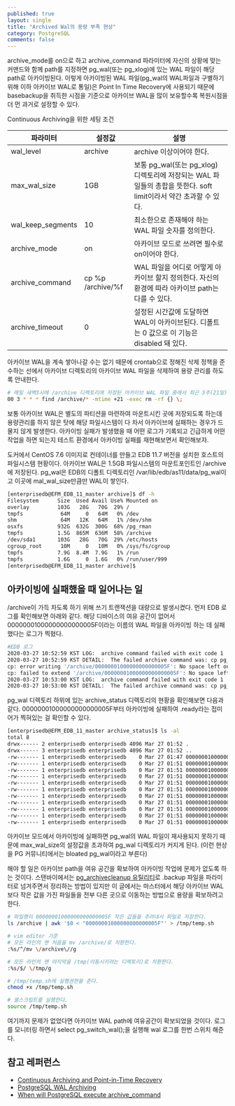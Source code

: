 ```yaml
---
published: true
layout: single
title: "Archived Wal의 용량 부족 현상"
category: PostgreSQL
comments: false
---
```


archive_mode를 on으로 하고 archive_command 파라미터에 자신의 상황에 맞는 커맨드와 함께 path를 지정하면 pg_wal(또는 pg_xlog)에 있는 WAL 파일이 해당 path로 아카이빙된다. 이렇게 아카이빙된 WAL 파일(pg_wal의 WAL파일과 구별하기 위해 이하 아카이브 WAL로 통일)은 Point In Time Recovery에 사용되기 때문에 basebackup을 취득한 시점을 기준으로 아카이브 WAL을 많이 보유할수록 복원시점을 더 먼 과거로 설정할 수 있다.

Continuous Archiving을 위한 세팅 조건 

|파라미터 |  설정값 |  설명
| --------------------------- | ------------------------- |------------------------- |
|wal_level |  archive   | archive 이상이어야 한다. |
|max_wal_size |  1GB  | 보통 pg_wal(또는 pg_xlog) 디렉토리에 저장되는 WAL 파일들의 총합을 뜻한다. soft limit이라서 약간 초과할 수 있다.  |
|wal_keep_segments |  10   |   최소한으로 존재해야 하는 WAL 파일 숫자를 정의한다.    |
|archive_mode |  on   | 아카이브 모드로 쓰려면 필수로 on이어야 한다.   |
|archive_command |  cp %p /archive/%f   | WAL 파일을 어디로 어떻게 아카이브 할지 정의한다. 자신의 환경에 따라 아카이브 path는 다를 수 있다.      |
|archive_timeout |  0  | 설정된 시간값에 도달하면 WAL이 아카이브된다. 디폴트는 0 값으로 이 기능은 disabled 돼 있다.  |

아카이브 WAL을 계속 쌓아나갈 수는 없기 때문에 crontab으로 
정해진 삭제 정책을 준수하는 선에서 아카이브 디렉토리의 아카이브 WAL 파일을 삭제하여 용량 관리를 하도록 안내한다.   

```bash
# 매일 새벽3시에 /archive 디렉토리에 저장된 아카이브 WAL 파일 중에서 최근 3주(21일)분만 남기고 삭제하는 crontab의 예
00 3 * * * find /archive/* -mtime +21 -exec rm -rf {} \;
```

보통 아카이브 WAL은 별도의 파티션을 마련하여 마운트시킨 곳에 저장되도록 하는데 용량관리를 하지 않은 탓에 해당 파일시스템이 다 차서 아카이브에 실패하는 경우가 드물지 않게 발생한다. 아카이빙 실패가 발생했을 때 어떤 로그가 기록되고 긴급하게 어떤 작업을 하면 되는지 테스트 환경에서
아카이빙 실패를 재현해보면서 확인해보자. 

도커에서 CentOS 7.6 이미지로 컨테이너를 만들고 EDB 11.7 버전을 설치한 호스트의 파일시스템 현황이다. 아카이브 WAL은 1.5GB 파일시스템의 마운트포인트인 /archive에 저장된다. pg_wal은 EDB의 디폴트 디렉토리인 /var/lib/edb/as11/data/pg_wal이고 이곳에 mal_wal_size만큼만 WAL이 쌓인다. 

```bash
[enterprisedb@EFM_EDB_11_master archive]$ df -h
Filesystem      Size  Used Avail Use% Mounted on
overlay         103G   28G   70G  29% /
tmpfs            64M     0   64M   0% /dev
shm              64M   12K   64M   1% /dev/shm
osxfs           932G  632G  300G  68% /pg_rman
tmpfs           1.5G  865M  636M  58% /archive
/dev/sda1       103G   28G   70G  29% /etc/hosts
cgroup_root      10M     0   10M   0% /sys/fs/cgroup
tmpfs           7.9G  8.4M  7.9G   1% /run
tmpfs           1.6G     0  1.6G   0% /run/user/999
[enterprisedb@EFM_EDB_11_master archive]$
```

## 아카이빙에 실패했을 때 일어나는 일 

/archive이 가득 차도록 하기 위해 쓰기 트랜잭션을 대량으로 발생시켰다. 먼저 EDB 로그를 확인해보면 아래와 같다. 해당 디바이스의 여유 공간이 없어서 00000001000000000000005F이라는 이름의 WAL 파일을 아카이빙 하는 데 실패했다는 로그가 찍혔다. 

```bash
#EDB 로그
2020-03-27 10:52:59 KST LOG:  archive command failed with exit code 1
2020-03-27 10:52:59 KST DETAIL:  The failed archive command was: cp pg_wal/00000001000000000000005F /archive/00000001000000000000005F
cp: error writing '/archive/00000001000000000000005F': No space left on device
cp: failed to extend '/archive/00000001000000000000005F': No space left on device
2020-03-27 10:53:00 KST LOG:  archive command failed with exit code 1
2020-03-27 10:53:00 KST DETAIL:  The failed archive command was: cp pg_wal/00000001000000000000005F /archive/00000001000000000000005F
```

pg_wal 디렉토리 하위에 있는 archive_status 디렉토리의 현황을 확인해보면 다음과 같다. 00000001000000000000005F부터 아카이빙에 실패하여 .ready라는 접미어가 찍혀있는 걸 확인할 수 있다. 

```bash 
[enterprisedb@EFM_EDB_11_master archive_status]$ ls -al
total 8
drwx------ 2 enterprisedb enterprisedb 4096 Mar 27 01:52 .
drwx------ 3 enterprisedb enterprisedb 4096 Mar 27 01:52 ..
-rw------- 1 enterprisedb enterprisedb    0 Mar 27 01:47 00000001000000000000001E.00000028.backup.done
-rw------- 1 enterprisedb enterprisedb    0 Mar 27 01:51 00000001000000000000005D.done
-rw------- 1 enterprisedb enterprisedb    0 Mar 27 01:51 00000001000000000000005E.done
-rw------- 1 enterprisedb enterprisedb    0 Mar 27 01:51 00000001000000000000005F.ready
-rw------- 1 enterprisedb enterprisedb    0 Mar 27 01:51 000000010000000000000060.ready
-rw------- 1 enterprisedb enterprisedb    0 Mar 27 01:51 000000010000000000000061.ready
-rw------- 1 enterprisedb enterprisedb    0 Mar 27 01:51 000000010000000000000062.ready
-rw------- 1 enterprisedb enterprisedb    0 Mar 27 01:51 000000010000000000000063.ready
-rw------- 1 enterprisedb enterprisedb    0 Mar 27 01:51 000000010000000000000064.ready
-rw------- 1 enterprisedb enterprisedb    0 Mar 27 01:51 000000010000000000000065.ready
-rw------- 1 enterprisedb enterprisedb    0 Mar 27 01:51 000000010000000000000066.ready
```

아카이브 모드에서 아카이빙에 실패하면 pg_wal의 WAL 파일이 재사용되지 못하기 때문에 max_wal_size의 설정값을 초과하여 pg_wal 디렉토리가 커지게 된다. (이런 현상을 PG 커뮤니티에서는 bloated pg_wal이라고 부른다)

해야 할 일은 아카이브 path을 여유 공간을 확보하여 아카이빙 작업에 문제가 없도록 하는 것이다. 스탠바이에서는 [pg_archivecleanup 유틸리티](https://www.postgresql.org/docs/11/pgarchivecleanup.html)로 .backup 파일을 파라미터로 넘겨주면서 정리하는 방법이 있지만 이 글에서는 마스터에서 해당 아카이브 WAL보다 작은 값을 가진 파일들을 전부 다른 곳으로 이동하는 방법으로 용량을 확보하려고 한다. 

```bash 
# 파일명이 00000001000000000000005F 작은 값들을 추려내서 파일로 저장한다. 
ls /archive | awk '$0 < "00000001000000000000005F"' > /tmp/temp.sh

# vim editor 기준 
# 모든 라인의 맨 처음을 mv /archive/로 치환한다.
:%s/^/mv \/archive\//g

# 모든 라인의 맨 마지막을 /tmp(이동시키려는 디렉토리)로 치환한다.
:%s/$/ \/tmp/g

# /tmp/temp.sh에 실행권한을 준다. 
chmod +x /tmp/temp.sh

# 셸스크립트를 실행한다.  
source /tmp/temp.sh
```

여기까지 문제가 없었다면 아카이브 WAL path에 여유공간이 확보되었을 것이다. 로그를 모니터링 하면서 select pg_switch_wal();을 실행해 wal 로그를 한번 스위치 해준다. 

## 참고 레퍼런스 
* [Continuous Archiving and Point-in-Time Recovery](https://www.postgresql.org/docs/11/continuous-archiving.html)
* [PostgreSQL WAL Archiving](https://www.opsdash.com/blog/postgresql-wal-archiving-backup.html)
* [When will PostgreSQL execute archive_command](https://dba.stackexchange.com/questions/51578/when-will-postgresql-execute-archive-command-to-archive-wal-files)